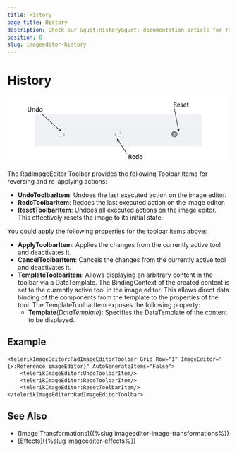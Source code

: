 ```yaml
---
title: History
page_title: History
description: Check our &quot;History&quot; documentation article for Telerik ImageEditor for Xamarin control.
position: 8
slug: imageeditor-history
---
```


# History

![ImageEditor History Toolbar Items](images/imageeditor-history-toolbar.png "ImageEditor History Toolbar Items")

The RadImageEditor Toolbar provides the following Toolbar Items for reversing and re-applying actions:

* **UndoToolbarItem**: Undoes the last executed action on the image editor.
* **RedoToolbarItem**: Redoes the last executed action on the image editor.
* **ResetToolbarItem**: Undoes all executed actions on the image editor. This effectively resets the image to its initial state.

You could apply the following properties for the toolbar items above:

* **ApplyToolbarItem**: Applies the changes from the currently active tool and deactivates it.
* **CancelToolbarItem**: Cancels the changes from the currently active tool and deactivates it.
* **TemplateToolbarItem**: Allows displaying an arbitrary content in the toolbar via a DataTemplate. The BindingContext of the created content is set to the currently active tool in the image editor. This allows direct data binding of the components from the template to the properties of the tool. The TemplateToolbarItem exposes the following property:
	* **Template**(*DataTemplate*): Specifies the DataTemplate of the content to be displayed.

## Example

```XAML
<telerikImageEditor:RadImageEditorToolbar Grid.Row="1" ImageEditor="{x:Reference imageEditor}" AutoGenerateItems="False">
    <telerikImageEditor:UndoToolbarItem/>
    <telerikImageEditor:RedoToolbarItem/>
    <telerikImageEditor:ResetToolbarItem/>
</telerikImageEditor:RadImageEditorToolbar>
```

## See Also

- [Image Transformations]({%slug imageeditor-image-transformations%})
- [Effects]({%slug imageeditor-effects%})
